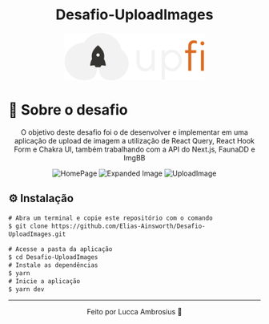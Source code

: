 <h1 align="center">
  Desafio-UploadImages
</h1>

<p align="center">
   <img src="https://github.com/Elias-Ainsworth/Desafio-UploadImages/blob/master/public/logo.svg" alt="Upfi" width="280"/>
</p>



<h1>🚀 Sobre o desafio</h1>


<div align="center">
  <p> O objetivo deste desafio foi o de desenvolver e implementar em uma aplicação de upload de imagem a utilização de React Query, React Hook Form e Chakra UI, também trabalhando com a API do Next.js, FaunaDD e ImgBB </p>
  
  <img src="https://user-images.githubusercontent.com/107319227/223255162-37eee44f-94a1-4601-871d-b174b11dc28b.png" alt="HomePage" />
  <img src="https://user-images.githubusercontent.com/107319227/223255960-e116ac25-c5a9-4795-846f-c7819becb100.png" alt="Expanded Image" />
  <img src="https://user-images.githubusercontent.com/107319227/223256088-6838d850-ba5f-4cce-9798-8f9c13f4c168.png" alt="UploadImage" />
</div>

## ⚙️ Instalação
```
# Abra um terminal e copie este repositório com o comando
$ git clone https://github.com/Elias-Ainsworth/Desafio-UploadImages.git
```

```
# Acesse a pasta da aplicação
$ cd Desafio-UploadImages
# Instale as dependências
$ yarn
# Inicie a aplicação
$ yarn dev
```
---

<p align="center">Feito por Lucca Ambrosius 🦊</p>
